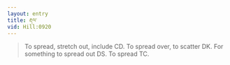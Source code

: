 ```yaml
---
layout: entry
title: རྡལ་
vid: Hill:0920
---
```

> To spread, stretch out, include CD\. To spread over, to scatter DK\. For something to spread out DS\. To spread TC\.



